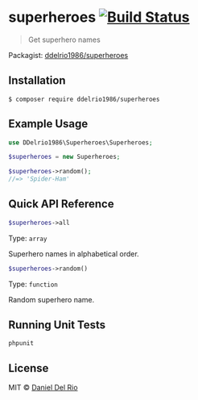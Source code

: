 # superheroes [![Build Status](https://travis-ci.org/ddelrio1986/superheroes.svg?branch=master)](https://travis-ci.org/ddelrio1986/superheroes)

> Get superhero names

Packagist: [ddelrio1986/superheroes](https://packagist.org/packages/ddelrio1986/superheroes)

## Installation

```
$ composer require ddelrio1986/superheroes
```

## Example Usage

```php
use DDelrio1986\Superheroes\Superheroes;

$superheroes = new Superheroes;

$superheroes->random();
//=> 'Spider-Ham'
```
## Quick API Reference

```php
$superheroes->all
```

Type: `array`

Superhero names in alphabetical order.

```php
$superheroes->random()
```

Type: `function`

Random superhero name.

## Running Unit Tests

```
phpunit
```

## License

MIT © [Daniel Del Rio](http://github.com/ddelrio1986)
